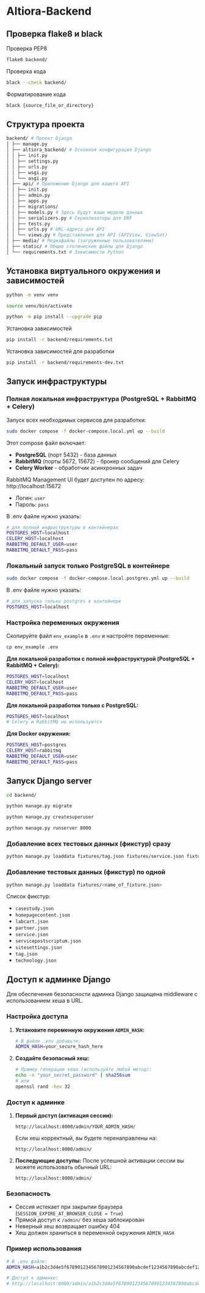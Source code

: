 # Altiora-Backend

## Проверка flake8 и black

Проверка PEP8
```bash
flake8 backend/
```

Проверка кода
```bash
black --check backend/
```

Форматирование кода
```bash
black {source_file_or_directory}
```


## Структура проекта

```bash
backend/ # Проект Django
│ ├── manage.py
│ ├── altiora_backend/ # Основная конфигурация Django
│ │ ├── init.py
│ │ ├── settings.py
│ │ ├── urls.py
│ │ ├── wsgi.py
│ │ └── asgi.py
│ ├── api/ # Приложение Django для вашего API
│ │ ├── init.py
│ │ ├── admin.py
│ │ ├── apps.py
│ │ ├── migrations/
│ │ ├── models.py # Здесь будут ваши модели данных
│ │ ├── serializers.py # Сериализаторы для DRF
│ │ ├── tests.py
│ │ ├── urls.py # URL-адреса для API
│ │ └── views.py # Представления для API (APIView, ViewSet)
│ ├── media/ # Медиафайлы (загруженные пользователями)
│ ├── static/ # Общие статические файлы для Django
│ └── requirements.txt # Зависимости Python
```

## Установка виртуального окружения и зависимостей

```bash
python -m venv venv
```

```bash
source venv/bin/activate
```

```bash
python -m pip install --upgrade pip
```

Установка зависимостей
```bash
pip install -r backend/requirements.txt
```

Установка зависимостей для разработки
```bash
pip install -r backend/requirements-dev.txt
```

## Запуск инфраструктуры

### Полная локальная инфраструктура (PostgreSQL + RabbitMQ + Celery)

Запуск всех необходимых сервисов для разработки:

```bash
sudo docker compose -f docker-compose.local.yml up --build
```

Этот compose файл включает:
- **PostgreSQL** (порт 5432) - база данных
- **RabbitMQ** (порты 5672, 15672) - брокер сообщений для Celery
- **Celery Worker** - обработчик асинхронных задач

RabbitMQ Management UI будет доступен по адресу: http://localhost:15672
- Логин: `user`
- Пароль: `pass`

В .env файле нужно указать:
```bash
# для полной инфраструктуры в контейнерах
POSTGRES_HOST=localhost
CELERY_HOST=localhost
RABBITMQ_DEFAULT_USER=user
RABBITMQ_DEFAULT_PASS=pass
```

### Локальный запуск только PostgreSQL в контейнере

```bash
sudo docker compose -f docker-compose.local.postgres.yml up --build
```

В .env файле нужно указать:
```bash
# для запуска только postgres в контейнере
POSTGRES_HOST=localhost
```

### Настройка переменных окружения

Скопируйте файл `env_example` в `.env` и настройте переменные:

```bash
cp env_example .env
```

**Для локальной разработки с полной инфраструктурой (PostgreSQL + RabbitMQ + Celery):**
```bash
POSTGRES_HOST=localhost
CELERY_HOST=localhost
RABBITMQ_DEFAULT_USER=user
RABBITMQ_DEFAULT_PASS=pass
```

**Для локальной разработки только с PostgreSQL:**
```bash
POSTGRES_HOST=localhost
# Celery и RabbitMQ не используются
```

**Для Docker окружения:**
```bash
POSTGRES_HOST=postgres
CELERY_HOST=rabbitmq
RABBITMQ_DEFAULT_USER=user
RABBITMQ_DEFAULT_PASS=pass
```

## Запуск Django server

```bash
cd backend/
```

```bash
python manage.py migrate
```

```bash
python manage.py createsuperuser
```

```bash
python manage.py runserver 8000
```

### Добавление всех тестовых данных (фикстур) сразу

```bash
python manage.py loaddata fixtures/tag.json fixtures/service.json fixtures/technology.json fixtures/partner.json fixtures/homepagecontent.json fixtures/labcart.json fixtures/sitesettings.json fixtures/servicepostscriptum.json fixtures/casestudy.json
```

### Добавление тестовых данных (фикстур) по одной

```bash
python manage.py loaddata fixtures/<name_of_fixture.json>
```

Список фикстур:

- `casestudy.json`
- `homepagecontent.json`
- `labcart.json`
- `partner.json`
- `service.json`
- `servicepostscriptum.json`
- `sitesettings.json`
- `tag.json`
- `technology.json`



## Доступ к админке Django

Для обеспечения безопасности админка Django защищена middleware с использованием хеша в URL.

### Настройка доступа

1. **Установите переменную окружения `ADMIN_HASH`:**
   ```bash
   # В файле .env добавьте:
   ADMIN_HASH=your_secure_hash_here
   ```

2. **Создайте безопасный хеш:**
   ```bash
   # Пример генерации хеша (используйте любой метод):
   echo -n "your_secret_password" | sha256sum
   # или
   openssl rand -hex 32
   ```

### Доступ к админке

1. **Первый доступ (активация сессии):**
   ```
   http://localhost:8000/admin/YOUR_ADMIN_HASH/
   ```
   
   Если хеш корректный, вы будете перенаправлены на:
   ```
   http://localhost:8000/admin/
   ```

2. **Последующие доступы:**
   После успешной активации сессии вы можете использовать обычный URL:
   ```
   http://localhost:8000/admin/
   ```

### Безопасность

- Сессия истекает при закрытии браузера (`SESSION_EXPIRE_AT_BROWSER_CLOSE = True`)
- Прямой доступ к `/admin/` без хеша заблокирован
- Неверный хеш возвращает ошибку 404
- Хеш должен храниться в переменной окружения `ADMIN_HASH`

### Пример использования

```bash
# В .env файле:
ADMIN_HASH=a1b2c3d4e5f6789012345678901234567890abcdef1234567890abcdef123456

# Доступ к админке:
# http://localhost:8000/admin/a1b2c3d4e5f6789012345678901234567890abcdef1234567890abcdef123456/
```
